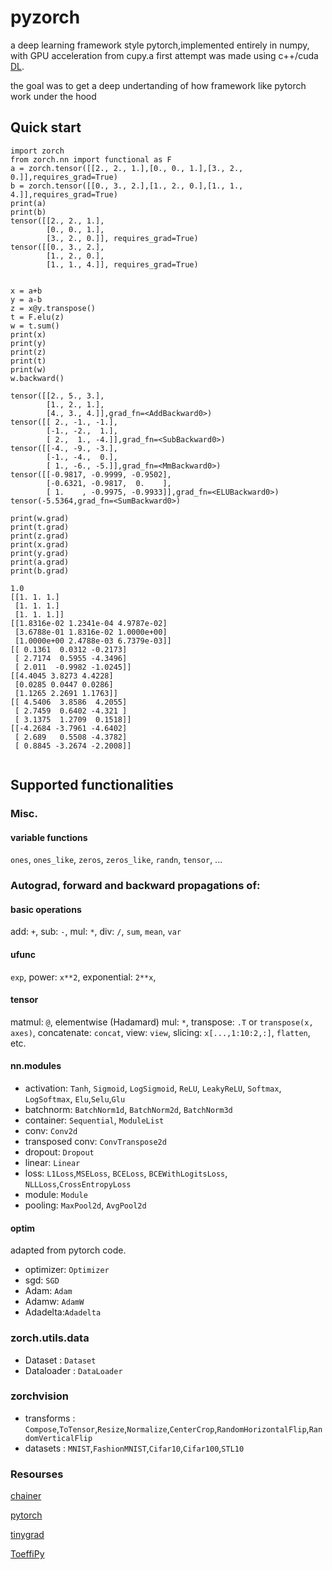 # pyzorch
a deep learning framework style pytorch,implemented entirely in numpy, with GPU acceleration from cupy.a first attempt was made using c++/cuda [DL](https://github.com/zolda93/DL).

the goal was to get a deep undertanding of how framework like pytorch work under the hood

## Quick start
```
import zorch
from zorch.nn import functional as F
a = zorch.tensor([[2., 2., 1.],[0., 0., 1.],[3., 2., 0.]],requires_grad=True)
b = zorch.tensor([[0., 3., 2.],[1., 2., 0.],[1., 1., 4.]],requires_grad=True)
print(a)
print(b)
tensor([[2., 2., 1.],
        [0., 0., 1.],
        [3., 2., 0.]], requires_grad=True)
tensor([[0., 3., 2.],
        [1., 2., 0.],
        [1., 1., 4.]], requires_grad=True)


x = a+b
y = a-b
z = x@y.transpose()
t = F.elu(z)
w = t.sum()
print(x)
print(y)
print(z)
print(t)
print(w)
w.backward()

tensor([[2., 5., 3.],
        [1., 2., 1.],
        [4., 3., 4.]],grad_fn=<AddBackward0>)
tensor([[ 2., -1., -1.],
        [-1., -2.,  1.],
        [ 2.,  1., -4.]],grad_fn=<SubBackward0>)
tensor([[-4., -9., -3.],
        [-1., -4.,  0.],
        [ 1., -6., -5.]],grad_fn=<MmBackward0>)
tensor([[-0.9817, -0.9999, -0.9502],
        [-0.6321, -0.9817,  0.    ],
        [ 1.    , -0.9975, -0.9933]],grad_fn=<ELUBackward0>)
tensor(-5.5364,grad_fn=<SumBackward0>)

print(w.grad)
print(t.grad)
print(z.grad)
print(x.grad)
print(y.grad)
print(a.grad)
print(b.grad)

1.0
[[1. 1. 1.]
 [1. 1. 1.]
 [1. 1. 1.]]
[[1.8316e-02 1.2341e-04 4.9787e-02]
 [3.6788e-01 1.8316e-02 1.0000e+00]
 [1.0000e+00 2.4788e-03 6.7379e-03]]
[[ 0.1361  0.0312 -0.2173]
 [ 2.7174  0.5955 -4.3496]
 [ 2.011  -0.9982 -1.0245]]
[[4.4045 3.8273 4.4228]
 [0.0285 0.0447 0.0286]
 [1.1265 2.2691 1.1763]]
[[ 4.5406  3.8586  4.2055]
 [ 2.7459  0.6402 -4.321 ]
 [ 3.1375  1.2709  0.1518]]
[[-4.2684 -3.7961 -4.6402]
 [ 2.689   0.5508 -4.3782]
 [ 0.8845 -3.2674 -2.2008]]
 
 ```
 
 ## Supported functionalities
### Misc. 
#### variable functions
`ones`, `ones_like`, `zeros`, `zeros_like`, `randn`, `tensor`, ...   
 
### Autograd, forward and backward propagations of:
#### basic operations   
add: `+`, sub: `-`, mul: `*`, div: `/`, `sum`, `mean`, `var`      

#### ufunc  
`exp`, power: `x**2`, exponential: `2**x`,

#### tensor  
matmul: `@`, elementwise (Hadamard) mul: `*`, transpose: `.T` or `transpose(x, axes)`, concatenate: `concat`, view: `view`, slicing: `x[...,1:10:2,:]`, `flatten`, etc.       

#### nn.modules  
* activation: `Tanh`, `Sigmoid`, `LogSigmoid`, `ReLU`, `LeakyReLU`, `Softmax`, `LogSoftmax`, `Elu`,`Selu`,`Glu`    
* batchnorm: `BatchNorm1d`, `BatchNorm2d`, `BatchNorm3d`   
* container: `Sequential`, `ModuleList`  
* conv: `Conv2d`  
* transposed conv: `ConvTranspose2d`
* dropout: `Dropout`    
* linear: `Linear`    
* loss: `L1Loss`,`MSELoss`, `BCELoss`, `BCEWithLogitsLoss`, `NLLLoss`,`CrossEntropyLoss`  
* module: `Module`  
* pooling: `MaxPool2d`, `AvgPool2d`  
 
 

#### optim    
adapted from pytorch code.
* optimizer: `Optimizer`   
* sgd: `SGD`
* Adam: `Adam`  
* Adamw: `AdamW`  
* Adadelta:`Adadelta`

### zorch.utils.data

 * Dataset : `Dataset`
 * Dataloader : `DataLoader`

### zorchvision

* transforms : `Compose`,`ToTensor`,`Resize`,`Normalize`,`CenterCrop`,`RandomHorizontalFlip`,`RandomVerticalFlip`
* datasets   : `MNIST`,`FashionMNIST`,`Cifar10`,`Cifar100`,`STL10`

### Resourses
 
[chainer](https://github.com/chainer/chainer)

[pytorch](https://github.com/pytorch/pytorch)

[tinygrad](https://github.com/geohot/tinygrad)

[ToeffiPy](https://github.com/ChristophReich1996/ToeffiPy/tree/master/autograd)


